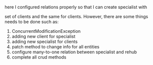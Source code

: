 here I configured relations properly so that I can create specialist with

set of clients and the same for clients. However, there are some things needs to be done such as:

1) ConcurrentModificationException
2) adding new client for specialist
3) adding new specialist for clients
4) patch method to change info for all entities
5) configure many-to-one relation between specialist and rehub
6) complete all crud methods